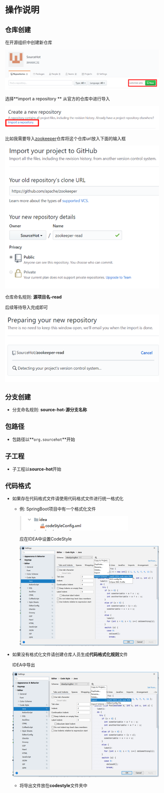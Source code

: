 # 操作说明

## 仓库创建

在开源组织中创建新仓库

![image-20200227085913626](assets/image-20200227085913626.png)

选择**import a repository ** 从官方的仓库中进行导入

![image-20200227090031245](assets/image-20200227090031245.png)

比如我需要导入[zookeeper](https://github.com/apache/zookeeper)仓库将这个仓库url放入下面的输入框

![image-20200227090303877](assets/image-20200227090303877.png)



仓库命名规则: **源项目名-read**



后续等待导入完成即可

![image-20200227090504716](assets/image-20200227090504716.png)





## 分支创建

- 分支命名规则: **source-hot-源分支名称**





## 包路径

- 包路径以**`org.sourcehot`**开始

## 子工程

- 子工程以**source-hot**开始





## 代码格式

- 如果存在代码格式文件请使用代码格式文件进行统一格式化

  - 例: SpringBoot项目中有一个格式化文件

    ![image-20200227100006800](assets/image-20200227100006800.png)

    应在IDEA中设置CodeStyle

    ![image-20200227100033840](assets/image-20200227100033840.png)

- 如果没有格式化文件请创建仓库人员生成**代码格式化规则**文件

  IDEA中导出

  ![image-20200227100128708](assets/image-20200227100128708.png)

  - 将导出文件放在**codestyle**文件夹中

